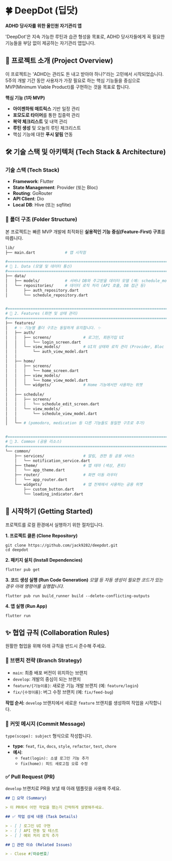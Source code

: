 # 🍀 DeepDot (딥닷)

**ADHD 당사자를 위한 올인원 자기관리 앱**

'DeepDot'은 지속 가능한 루틴과 습관 형성을 목표로, ADHD 당사자들에게 꼭 필요한 기능들을 부담 없이 제공하는 자기관리 앱입니다.

## 📝 프로젝트 소개 (Project Overview)

이 프로젝트는 'ADHD는 관리도 돈 내고 받아야 하나?'라는 고민에서 시작되었습니다. 5주의 개발 기간 동안 사용자가 가장 필요로 하는 핵심 기능들을 중심으로 MVP(Minimum Viable Product)를 구현하는 것을 목표로 합니다.

**핵심 기능 (1차 MVP)**

  * **아이젠하워 매트릭스** 기반 일정 관리
  * **포모도로 타이머**를 통한 집중력 관리
  * **복약 체크리스트** 및 내역 관리
  * **루틴 생성** 및 오늘의 루틴 체크리스트
  * 핵심 기능에 대한 **푸시 알림** 연동

## 🛠️ 기술 스택 및 아키텍처 (Tech Stack & Architecture)

### 기술 스택 (Tech Stack)

  * **Framework**: Flutter
  * **State Management**: Provider (또는 Bloc)
  * **Routing**: GoRouter
  * **API Client**: Dio
  * **Local DB**: Hive (또는 sqflite)

### 📂 폴더 구조 (Folder Structure)

본 프로젝트는 빠른 MVP 개발에 최적화된 **실용적인 기능 중심(Feature-First) 구조**를 따릅니다.

```bash
lib/
├── main.dart             # 앱 시작점

#==============================================================================
# 📁 1. Data (모델 및 데이터 통신)
#==============================================================================
├── data/
│   ├── models/           # 서버나 DB와 주고받을 데이터 모델 (예: schedule_model.dart)
│   └── repositories/     # 데이터 로직 처리 (API 호출, DB 접근 등)
│       ├── auth_repository.dart
│       └── schedule_repository.dart


#==============================================================================
# 📁 2. Features (화면 및 상태 관리)
#==============================================================================
├── features/
│   # ✨ 기능별 폴더 구조는 동일하게 유지합니다. ✨
│   ├── auth/
│   │   ├── screens/              # 로그인, 회원가입 UI
│   │   │   └── login_screen.dart
│   │   └── view_models/          # UI의 상태와 로직 관리 (Provider, Bloc 등)
│   │       └── auth_view_model.dart
│   │
│   ├── home/
│   │   ├── screens/
│   │   │   └── home_screen.dart
│   │   ├── view_models/
│   │   │   └── home_view_model.dart
│   │   └── widgets/              # Home 기능에서만 사용하는 위젯
│   │
│   ├── schedule/
│   │   ├── screens/
│   │   │   └── schedule_edit_screen.dart
│   │   └── view_models/
│   │       └── schedule_view_model.dart
│   │
│   └── # (pomodoro, medication 등 다른 기능들도 동일한 구조로 추가)


#==============================================================================
# 📁 3. Common (공용 리소스)
#==============================================================================
└── common/
    ├── services/                 # 알림, 권한 등 공용 서비스
    │   └── notification_service.dart
    ├── theme/                    # 앱 테마 (색상, 폰트)
    │   └── app_theme.dart
    ├── router/                   # 화면 이동 라우터
    │   └── app_router.dart
    └── widgets/                  # 앱 전체에서 사용하는 공용 위젯
        ├── custom_button.dart
        └── loading_indicator.dart
```

## 🚀 시작하기 (Getting Started)

프로젝트를 로컬 환경에서 실행하기 위한 절차입니다.

**1. 프로젝트 클론 (Clone Repository)**

```shell
git clone https://github.com/jack9282/deepdot.git
cd deepdot
```

**2. 패키지 설치 (Install Dependencies)**

```shell
flutter pub get
```

**3. 코드 생성 실행 (Run Code Generation)**
*모델 등 자동 생성이 필요한 코드가 있는 경우 아래 명령어를 실행합니다.*

```shell
flutter pub run build_runner build --delete-conflicting-outputs
```

**4. 앱 실행 (Run App)**

```shell
flutter run
```

## ✨ 협업 규칙 (Collaboration Rules)

원활한 협업을 위해 아래 규칙을 반드시 준수해 주세요.

### 🌱 브랜치 전략 (Branch Strategy)

  * `main`: 최종 배포 버전이 위치하는 브랜치
  * `develop`: 개발의 중심이 되는 브랜치
  * `feature/{기능이름}`: 새로운 기능 개발 브랜치 (예: `feature/login`)
  * `fix/{수정이름}`: 버그 수정 브랜치 (예: `fix/feed-bug`)

**작업 순서:** `develop` 브랜치에서 새로운 `feature` 브랜치를 생성하여 작업을 시작합니다.

### 💬 커밋 메시지 (Commit Message)

`type(scope): subject` 형식으로 작성합니다.

  * **type**: `feat`, `fix`, `docs`, `style`, `refactor`, `test`, `chore`
  * **예시**:
      * `feat(login): 소셜 로그인 기능 추가`
      * `fix(home): 피드 새로고침 오류 수정`

### ✅ Pull Request (PR)

`develop` 브랜치로 PR을 보낼 때 아래 템플릿을 사용해 주세요.

```markdown
## 📝 요약 (Summary)

> 이 PR에서 어떤 작업을 했는지 간략하게 설명해주세요.

## ✅ 작업 상세 내용 (Task Details)

> - [ ] 로그인 UI 구현
> - [ ] API 연동 및 테스트
> - [ ] 예외 처리 로직 추가

## 🔗 관련 이슈 (Related Issues)

> - Close #[이슈번호]
```
